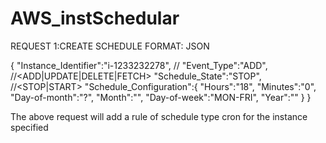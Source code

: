 # AWS_instSchedular
REQUEST 1:CREATE SCHEDULE FORMAT: JSON

{ "Instance_Identifier":"i-1233232278", // "Event_Type":"ADD", //<ADD|UPDATE|DELETE|FETCH> "Schedule_State":"STOP", //<STOP|START> "Schedule_Configuration":{ "Hours":"18",
"Minutes":"0", "Day-of-month":"?", "Month":"", "Day-of-week":"MON-FRI", "Year":"" } }

The above request will add a rule of schedule type cron for the instance specified
